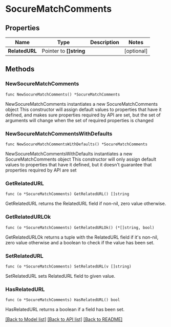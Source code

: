 # SocureMatchComments

## Properties

Name | Type | Description | Notes
------------ | ------------- | ------------- | -------------
**RelatedURL** | Pointer to **[]string** |  | [optional] 

## Methods

### NewSocureMatchComments

`func NewSocureMatchComments() *SocureMatchComments`

NewSocureMatchComments instantiates a new SocureMatchComments object
This constructor will assign default values to properties that have it defined,
and makes sure properties required by API are set, but the set of arguments
will change when the set of required properties is changed

### NewSocureMatchCommentsWithDefaults

`func NewSocureMatchCommentsWithDefaults() *SocureMatchComments`

NewSocureMatchCommentsWithDefaults instantiates a new SocureMatchComments object
This constructor will only assign default values to properties that have it defined,
but it doesn't guarantee that properties required by API are set

### GetRelatedURL

`func (o *SocureMatchComments) GetRelatedURL() []string`

GetRelatedURL returns the RelatedURL field if non-nil, zero value otherwise.

### GetRelatedURLOk

`func (o *SocureMatchComments) GetRelatedURLOk() (*[]string, bool)`

GetRelatedURLOk returns a tuple with the RelatedURL field if it's non-nil, zero value otherwise
and a boolean to check if the value has been set.

### SetRelatedURL

`func (o *SocureMatchComments) SetRelatedURL(v []string)`

SetRelatedURL sets RelatedURL field to given value.

### HasRelatedURL

`func (o *SocureMatchComments) HasRelatedURL() bool`

HasRelatedURL returns a boolean if a field has been set.


[[Back to Model list]](../../README.md#documentation-for-models) [[Back to API list]](../../README.md#documentation-for-api-endpoints) [[Back to README]](../../README.md)


